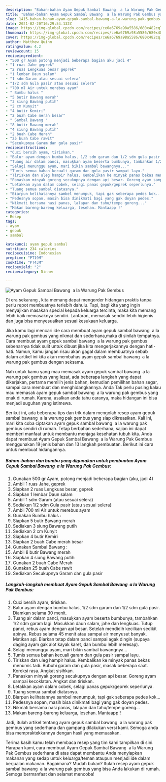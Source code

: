 ```yaml
---
description: "Bahan-bahan Ayam Gepuk Sambal Bawang  a la Warung Pak Gembus yang lezat dan Mudah Dibuat"
title: "Bahan-bahan Ayam Gepuk Sambal Bawang  a la Warung Pak Gembus yang lezat dan Mudah Dibuat"
slug: 1415-bahan-bahan-ayam-gepuk-sambal-bawang-a-la-warung-pak-gembus-yang-lezat-dan-mudah-dibuat
date: 2021-02-20T16:29:54.132Z
image: https://img-global.cpcdn.com/recipes/ce6a6769a98a5586/680x482cq70/ayam-gepuk-sambal-bawang-a-la-warung-pak-gembus-foto-resep-utama.jpg
thumbnail: https://img-global.cpcdn.com/recipes/ce6a6769a98a5586/680x482cq70/ayam-gepuk-sambal-bawang-a-la-warung-pak-gembus-foto-resep-utama.jpg
cover: https://img-global.cpcdn.com/recipes/ce6a6769a98a5586/680x482cq70/ayam-gepuk-sambal-bawang-a-la-warung-pak-gembus-foto-resep-utama.jpg
author: Matthew Quinn
ratingvalue: 4.2
reviewcount: 15
recipeingredient:
- "500 gr Ayam potong menjadi beberapa bagian aku jadi 4"
- "1 ruas Jahe geprek"
- "2 ruas Lengkuas besar geprek"
- "1 lembar Daun salam"
- "1 sdm Garam atau sesuai selera"
- "1/2 sdm Gula pasir atau sesuai selera"
- "700 ml Air untuk merebus ayam"
- " Bumbu halus "
- "5 butir Bawang merah"
- "3 siung Bawang putih"
- "2 cm Kunyit"
- "4 butir Kemiri"
- "2 buah Cabe merah besar"
- " Sambal Bawang "
- "8 butir Bawang merah"
- "4 siung Bawang putih"
- "2 buah Cabe Merah"
- "25 buah Cabe rawit"
- "Secukupnya Garam dan gula pasir"
recipeinstructions:
- "Cuci bersih ayam, tiriskan."
- "Balur ayam dengan bumbu halus, 1/2 sdm garam dan 1/2 sdm gula pasir. Diamkan selama 30 menit."
- "Tuang air dalam panci, masuķkan ayam beserta bumbunya, tambahkan 1/2 sdm garam lagi. Masukkan daun salam, jahe dan lengkuas. Tutup panci, rebus ayam dengan api besar. Setelah mendidih kecilkan sedikit apinya. Rebus selama 45 menit atau sampai air menyusut banyak. Matikan api. Biarkan tetap dalam panci sampai agak dingin (supaya daging ayam gak alot kayak karet, dan bumbu lebih meresap)."
- "Selagi menunggu ayam, mari bikin sambal bawangnya..."
- "Tumis semua bahan kecuali garam dan gula pasir sampai layu."
- "Tiriskan dan uleg hampir halus. Kembalikan ke minyak panas bekas menumis tadi. Bubuhi garam dan gula pasir, masak beberapa saat. Koreksi rasa. Angkat sisihkan."
- "Panaskan minyak goreng secukupnya dengan api besar. Goreng ayam sampai kecoklatan. Angkat dan tiriskan."
- "Letakkan ayam dalam cobek, selagi panas gepuk/geprek seperlunya."
- "Tuang semua sambal diatasnya."
- "Biarpun kelihatannya sambel menumpuk, tapi gak seberapa pedes kok..."
- "Pedesnya sopan, masih bisa dinikmati bagi yang gak doyan pedes."
- "Nikmati bersama nasi panas, lalapan dan tahu/tempe goreng..."
- "Makan bareng-bareng keluarga, lesehan. Mantaapp !"
categories:
- Resep
tags:
- ayam
- gepuk
- sambal

katakunci: ayam gepuk sambal 
nutrition: 234 calories
recipecuisine: Indonesian
preptime: "PT19M"
cooktime: "PT43M"
recipeyield: "2"
recipecategory: Dinner

---
```



![Ayam Gepuk Sambal Bawang  a la Warung Pak Gembus](https://img-global.cpcdn.com/recipes/ce6a6769a98a5586/680x482cq70/ayam-gepuk-sambal-bawang-a-la-warung-pak-gembus-foto-resep-utama.jpg)

Di era  sekarang , kita memang dapat mengorder hidangan praktis tanpa perlu repot membuatnya terlebih dahulu. Tapi, bagi kita yang ingin menyajikan masakan special kepada keluarga tercinta, maka kita memang lebih baik memasaknya sendiri. Lantaran, memasak sendiri lebih higienis dan juga bisa menyesuaikan sesuai kesukaan keluarga.

Jika kamu lagi mencari ide cara membuat ayam gepuk sambal bawang  a la warung pak gembus yang nikmat dan sederhana,maka di sinilah tempatnya. Cara membuat ayam gepuk sambal bawang  a la warung pak gembus  sebenarnya tidak sulit untuk dibuat jika kita mengerjakannya dengan hati-hati. Namun, kamu jangan risau akan gagal dalam membuatnya 
sebab dalam artikel ini kita akan membahas ayam gepuk sambal bawang  a la warung pak gembus dengan seksama.  



Nah untuk kamu yang mau memasak ayam gepuk sambal bawang  a la warung pak gembus yang lezat, ada beberapa langkah yang dapat dikerjakan, pertama memilih jenis bahan, kemudian pemilihan bahan segar, sampai cara membuat dan menghidangkannya. Anda Tak perlu pusing kalau mau memasak ayam gepuk sambal bawang  a la warung pak gembus yang enak di rumah. Karena, asalkan anda  tahu caranya, maka hidangan ini bisa menjadi suguhan yang istimewa.

Berikut ini, ada beberapa tips dan trik dalam mengolah resep ayam gepuk sambal bawang  a la warung pak gembus yang siap dikreasikan. Kali ini, mari kita coba ciptakan ayam gepuk sambal bawang  a la warung pak gembus sendiri di rumah. Tetap berbahan sederhana, sajian ini dapat memberi manfaat untuk membantu menjaga kesehatan tubuh kita. Anda dapat membuat Ayam Gepuk Sambal Bawang  a la Warung Pak Gembus menggunakan 19 jenis bahan dan 13 langkah pembuatan. Berikut ini cara untuk membuat hidangannya.

<!--inarticleads1-->

##### Bahan-bahan dan bumbu yang digunakan untuk pembuatan Ayam Gepuk Sambal Bawang  a la Warung Pak Gembus:

1. Gunakan 500 gr Ayam, potong menjadi beberapa bagian (aku, jadi 4)
1. Ambil 1 ruas Jahe, geprek
1. Siapkan 2 ruas Lengkuas besar, geprek
1. Siapkan 1 lembar Daun salam
1. Ambil 1 sdm Garam (atau sesuai selera)
1. Sediakan 1/2 sdm Gula pasir (atau sesuai selera)
1. Ambil 700 ml Air untuk merebus ayam
1. Gunakan  Bumbu halus :
1. Siapkan 5 butir Bawang merah
1. Sediakan 3 siung Bawang putih
1. Sediakan 2 cm Kunyit
1. Siapkan 4 butir Kemiri
1. Siapkan 2 buah Cabe merah besar
1. Gunakan  Sambal Bawang :
1. Ambil 8 butir Bawang merah
1. Siapkan 4 siung Bawang putih
1. Gunakan 2 buah Cabe Merah
1. Gunakan 25 buah Cabe rawit
1. Sediakan Secukupnya Garam dan gula pasir




<!--inarticleads2-->

##### Langkah-langkah membuat Ayam Gepuk Sambal Bawang  a la Warung Pak Gembus:

1. Cuci bersih ayam, tiriskan.
1. Balur ayam dengan bumbu halus, 1/2 sdm garam dan 1/2 sdm gula pasir. Diamkan selama 30 menit.
1. Tuang air dalam panci, masuķkan ayam beserta bumbunya, tambahkan 1/2 sdm garam lagi. Masukkan daun salam, jahe dan lengkuas. Tutup panci, rebus ayam dengan api besar. Setelah mendidih kecilkan sedikit apinya. Rebus selama 45 menit atau sampai air menyusut banyak. Matikan api. Biarkan tetap dalam panci sampai agak dingin (supaya daging ayam gak alot kayak karet, dan bumbu lebih meresap).
1. Selagi menunggu ayam, mari bikin sambal bawangnya...
1. Tumis semua bahan kecuali garam dan gula pasir sampai layu.
1. Tiriskan dan uleg hampir halus. Kembalikan ke minyak panas bekas menumis tadi. Bubuhi garam dan gula pasir, masak beberapa saat. Koreksi rasa. Angkat sisihkan.
1. Panaskan minyak goreng secukupnya dengan api besar. Goreng ayam sampai kecoklatan. Angkat dan tiriskan.
1. Letakkan ayam dalam cobek, selagi panas gepuk/geprek seperlunya.
1. Tuang semua sambal diatasnya.
1. Biarpun kelihatannya sambel menumpuk, tapi gak seberapa pedes kok...
1. Pedesnya sopan, masih bisa dinikmati bagi yang gak doyan pedes.
1. Nikmati bersama nasi panas, lalapan dan tahu/tempe goreng...
1. Makan bareng-bareng keluarga, lesehan. Mantaapp !




Jadi, itulah artikel tentang  ayam gepuk sambal bawang  a la warung pak gembus  yang sederhana dan gampang dilakukan versi kami. Semoga anda bisa mempraktekkannya dengan hasil yang memuaskan. 

Terima kasih kamu telah membaca resep yang tim kami tampilkan di sini. Harapan kami, cara membuat  Ayam Gepuk Sambal Bawang  a la Warung Pak Gembus sederhana di atas dapat membantu Anda menyiapkan makanan yang sedap untuk keluarga/teman ataupun menjadi ide dalam berjualan makanan. Bagaimana? Mudah bukan? Itulah resep ayam gepuk sambal bawang  a la warung pak gembus yang bisa Anda lakukan di rumah. Semoga bermanfaat dan selamat mencoba!

